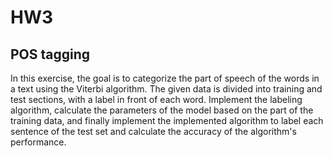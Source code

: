 # HW3
## POS tagging
In this exercise, the goal is to categorize the part of speech of the words in a text using the Viterbi algorithm. The given data is divided into training and test sections,
with a label in front of each word. Implement the labeling algorithm, calculate the parameters of the model based on the part of the training data, and finally 
implement the implemented algorithm to label each sentence of the test set and calculate the accuracy of the algorithm's performance.
